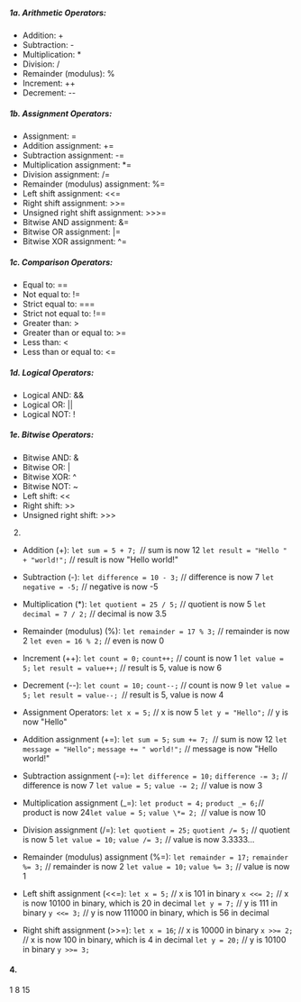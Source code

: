 ##### 1a. Arithmetic Operators:

- Addition: +
- Subtraction: -
- Multiplication: \*
- Division: /
- Remainder (modulus): %
- Increment: ++
- Decrement: --

##### 1b. Assignment Operators:

- Assignment: =
- Addition assignment: +=
- Subtraction assignment: -=
- Multiplication assignment: \*=
- Division assignment: /=
- Remainder (modulus) assignment: %=
- Left shift assignment: <<=
- Right shift assignment: >>=
- Unsigned right shift assignment: >>>=
- Bitwise AND assignment: &=
- Bitwise OR assignment: |=
- Bitwise XOR assignment: ^=

##### 1c. Comparison Operators:

- Equal to: ==
- Not equal to: !=
- Strict equal to: ===
- Strict not equal to: !==
- Greater than: >
- Greater than or equal to: >=
- Less than: <
- Less than or equal to: <=

##### 1d. Logical Operators:

- Logical AND: &&
- Logical OR: ||
- Logical NOT: !

##### 1e. Bitwise Operators:

- Bitwise AND: &
- Bitwise OR: |
- Bitwise XOR: ^
- Bitwise NOT: ~
- Left shift: <<
- Right shift: >>
- Unsigned right shift: >>>

2.

- Addition (+):
  `let sum = 5 + 7; `// sum is now 12
  `let result = "Hello " + "world!";` // result is now "Hello world!"

- Subtraction (-):
  `let difference = 10 - 3;` // difference is now 7
  `let negative = -5;` // negative is now -5

- Multiplication (\*):
  `let quotient = 25 / 5;` // quotient is now 5
  `let decimal = 7 / 2;` // decimal is now 3.5

- Remainder (modulus) (%):
  `let remainder = 17 % 3;` // remainder is now 2
  `let even = 16 % 2;` // even is now 0

- Increment (++):
  `let count = 0;`
  `count++;` // count is now 1
  `let value = 5;`
  `let result = value++;` // result is 5, value is now 6

- Decrement (--):
  `let count = 10;`
  `count--;` // count is now 9
  `let value = 5;`
  `let result = value--; `// result is 5, value is now 4

- Assignment Operators:
  `let x = 5;` // x is now 5
  `let y = "Hello";` // y is now "Hello"

- Addition assignment (+=):
  `let sum = 5;`
  `sum += 7; `// sum is now 12
  `let message = "Hello";`
  `message += " world!";` // message is now "Hello world!"

- Subtraction assignment (-=):
  `let difference = 10;`
  `difference -= 3;` // difference is now 7
  `let value = 5;`
  `value -= 2;` // value is now 3

- Multiplication assignment (_=):
  `let product = 4;`
  `product _= 6;`// product is now 24`let value = 5;`
`value \*= 2; `// value is now 10

- Division assignment (/=):
  `let quotient = 25;`
  `quotient /= 5;` // quotient is now 5
  `let value = 10;`
  `value /= 3;` // value is now 3.3333...

- Remainder (modulus) assignment (%=):
  `let remainder = 17;`
  `remainder %= 3;` // remainder is now 2
  `let value = 10;`
  `value %= 3;` // value is now 1

- Left shift assignment (<<=):
  `let x = 5;` // x is 101 in binary
  `x <<= 2;` // x is now 10100 in binary, which is 20 in decimal
  `let y = 7;` // y is 111 in binary
  `y <<= 3;` // y is now 111000 in binary, which is 56 in decimal

- Right shift assignment (>>=):
  `let x = 16`; // x is 10000 in binary
  `x >>= 2;` // x is now 100 in binary, which is 4 in decimal
  `let y = 20;` // y is 10100 in binary
  `y >>= 3;`

#### 4.

1
8
15
